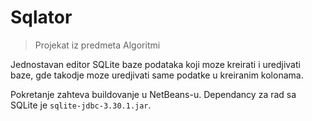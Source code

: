# Sqlator
> Projekat iz predmeta Algoritmi

Jednostavan editor SQLite baze podataka koji moze kreirati i uredjivati baze, gde
takodje moze uredjivati same podatke u kreiranim kolonama.

Pokretanje zahteva buildovanje u NetBeans-u.
Dependancy za rad sa SQLite je `sqlite-jdbc-3.30.1.jar`.
